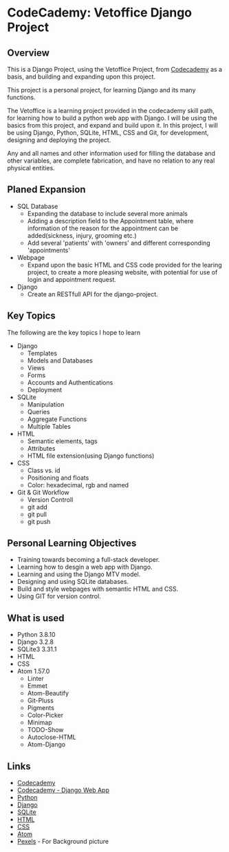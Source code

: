 # CodeCademy: Vetoffice Django Project

## Overview

This is a Django Project, using the Vetoffice Project, from [Codecademy](https://codecademy.com/learn/paths/build-python-web-apps-with-django) as a basis, and building and expanding upon this project.

This project is a personal project, for learning Django and its many functions.

The Vetoffice is a learning project provided in the codecademy skill path, for learning how to build a python web app with Django. I will be using the basics from this project, and expand and build upon it. In this project, I will be using Django, Python, SQLite, HTML, CSS and Git, for development, designing and deploying the project.

Any and all names and other information used for filling the database and other variables, are complete fabrication, and have no relation to any real physical entities.

## Planed Expansion

* SQL Database
	* Expanding the database to include several more animals
	* Adding a description field to the Appointment table, where information of the reason for the appointment can be added(sickness, injury, grooming etc.)
	* Add several 'patients' with 'owners' and different corresponding 'appointments'
* Webpage
	* Expand upon the basic HTML and CSS code provided for the learing project, to create a more pleasing website, with potential for use of login and appointment request.
* Django
	* Create an RESTfull API for the django-project.

## Key Topics

The following are the key topics I hope to learn
* Django
	* Templates
	* Models and Databases
	* Views
	* Forms
	* Accounts and Authentications
	* Deployment
* SQLite
	* Manipulation
	* Queries
	* Aggregate Functions
	* Multiple Tables
* HTML
	* Semantic elements, tags
	* Attributes
	* HTML file extension(using Django functions)
* CSS
	* Class vs. id
	* Positioning and floats
	* Color: hexadecimal, rgb and named
* Git & Git Workflow
	* Version Controll
	* git add
	* git pull
	* git push


## Personal Learning Objectives

* Training towards becoming a full-stack developer.
* Learning how to desgin a web app with Django.
* Learning and using the Django MTV model.
* Designing and using SQLite databases.
* Build and style webpages with semantic HTML and CSS.
* Using GIT for version control.

## What is used

* Python 3.8.10
* Django 3.2.8
* SQLite3 3.31.1
* HTML
* CSS
* Atom 1.57.0
	* Linter
	* Emmet
	* Atom-Beautify
	* Git-Pluss
	* Pigments
	* Color-Picker
	* Minimap
	* TODO-Show
	* Autoclose-HTML
	* Atom-Django

## Links

* [Codecademy](https://codecademy.com)
* [Codecademy - Django Web App](https://codecademy.com/learn/paths/build-python-web-apps-with-django)
* [Python](https://www.python.org/)
* [Django](https://www.djangoproject.com/)
* [SQLite](https://www.sqlite.org/index.html)
* [HTML](https://developer.mozilla.org/en-US/docs/Web/HTML)
* [CSS](https://www.w3schools.com/css/)
* [Atom](https://atom.io/)
* [Pexels](https://www.pexels.com/search/cute%20healthy%20yorkshire%20terrier%20with%20nurse/) - For Background picture
